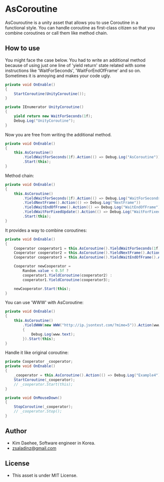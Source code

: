 # AsCoroutine

AsCouroutine is a unity asset that allows you to use Coroutine in a functional style. You can handle coroutine as first-class citizen so that you combine coroutines or call them like method chain.

## How to use

You might face the case below. You had to write an additional method because of using just one line of 'yield return' state related with some instructions like 'WaitForSeconds', 'WaitForEndOfFrame' and so on. Sometimes it is annoying and makes your code ugly.

```C#
private void OnEnable()
{
    StartCoroutine(UnityCoroutine());
}

private IEnumerator UnityCoroutine()
{
    yield return new WaitForSeconds(1f);
    Debug.Log("UnityCoroutine");
}
```

Now you are free from writing the additional method.

```C#
private void OnEnable()
{
    this.AsCoroutine()
        .YieldWaitForSeconds(1f).Action(() => Debug.Log("AsCoroutine"))
        .Start(this);
}
```

Method chain:
```C#
private void OnEnable()
{
    this.AsCoroutine()
        .YieldWaitForSeconds(1f).Action(() => Debug.Log("WaitForSeconds"))
        .YieldNextFrame().Action(() => Debug.Log("NextFrame"))
        .YieldWaitEndOfFrame().Action(() => Debug.Log("WaitEndOfFrame"))
        .YieldWaitForFixedUpdate().Action(() => Debug.Log("WaitForFixedUpdate"))
        .Start(this);
}
```

It provides a way to combine coroutines:
```C#
private void OnEnable()
{
    Cooperator cooperator1 = this.AsCoroutine().YieldWaitForSeconds(1f).Action(() => Debug.Log("cooperator1"));
    Cooperator cooperator2 = this.AsCoroutine().YieldNextFrame().Action(() => Debug.Log("cooperator2"));
    Cooperator cooperator3 = this.AsCoroutine().YieldWaitEndOfFrame().Action(() => Debug.Log("cooperator3"));

    Cooperator newCooperator =
        Random.value < 0.5f ?
        cooperator1.YieldCoroutine(cooperator2) :
        cooperator1.YieldCoroutine(cooperator3);

    newCooperator.Start(this);
}
```

You can use 'WWW' with AsCoroutine:
```C#
private void OnEnable()
{
    this.AsCoroutine()
        .YieldWWW(new WWW("http://ip.jsontest.com/?mime=5")).Action(www =>
        {
            Debug.Log(www.text);
        }).Start(this);
}
```

Handle it like original coroutine:
```C#
private Cooperator _cooperator;
private void OnEnable()
{
    _cooperator = this.AsCoroutine().Action(() => Debug.Log("Example4")).Repeat(() => true);
    StartCoroutine(_cooperator);
    // _cooperator.Start(this);
}

private void OnMouseDown()
{
    StopCoroutine(_cooperator);
    // _cooperator.Stop();
}
```

## Author
- Kim Daehee, Software engineer in Korea.
- zsaladinz@gmail.com

## License
- This asset is under MIT License.
